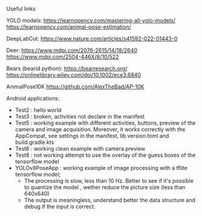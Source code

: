Useful links

YOLO models:
https://learnopencv.com/mastering-all-yolo-models/
https://learnopencv.com/animal-pose-estimation/

DeepLabCut:
https://www.nature.com/articles/s41592-022-01443-0

Deer:
https://www.mdpi.com/2076-2615/14/18/2640
https://www.mdpi.com/2504-446X/8/10/522

Bears (bearid python):
https://bearresearch.org/
https://onlinelibrary.wiley.com/doi/10.1002/ece3.6840

AnimalPose10K
https://github.com/AlexTheBad/AP-10K

Android applications: 
- Test2 : hello world
- Test3 : broken, activities not declare in the manifest
- Test5 : working example with different activities, buttons, preview of the camera and image acquisition. Moreover, it works correctly with the AppCompat, see settings in the manifest, lib.version.toml and build.gradle.kts
- Test6 : working clean example with camera preview
- Test8 : not working attempt to use the overlay of the guess boxes of the tensorflow model
- YOLOv8PoseApp : working example of image processing with a tflite tensorflow model;
  - The processing is slow, less than 10 Hz. Better to see if it's possible to quantize the model , wether reduce the picture size (less than 640x640)
  - The output is meaningless, understand better the data structure and debug if the input is correct.


